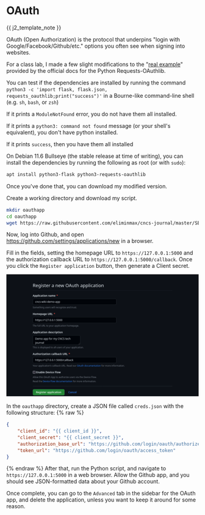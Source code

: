 <!--
SPDX-FileCopyrightText: 2023 - 2024 Eli Array Minkoff

SPDX-License-Identifier: CC-BY-SA-4.0
-->

# OAuth

{{ j2_template_note }}

OAuth (Open Authorization) is the protocol that underpins "login with Google/Facebook/Github/etc." options you often see when signing into websites.

For a class lab, I made a few slight modifications to the "[real example](https://requests-oauthlib.readthedocs.io/en/latest/examples/real_world_example.html#real-example)" provided by the official docs for the Python Requests-OAuthlib.

You can test if the dependencies are installed by running the command `python3 -c 'import flask, flask.json, requests_oauthlib;print("success")'` in a Bourne-like command-line shell (e.g. `sh`, `bash`, or `zsh`)

If it prints a `ModuleNotFound` error, you do not have them all installed.

If it prints a `python3: command not found` message (or your shell's equivalent), you don't have python installed.

If it prints `success`, then you have them all installed

On Debian 11.6 Bullseye (the stable release at time of writing), you can install the dependencies by running the following as root (or with `sudo`):

```sh
apt install python3-flask python3-requests-oauthlib
```

Once you've done that, you can download my modified version.

Create a working directory and download my script.

```sh
mkdir oauthapp
cd oauthapp
wget https://raw.githubusercontent.com/eliminmax/cncs-journal/master/SEC440/oauthlab/webapp.py
```

Now, log into Github, and open https://github.com/settings/applications/new in a browser.

Fill in the fields, setting the homepage URL to `https://127.0.0.1:5000` and the authorization callback URL to `https://127.0.0.1:5000/callback`. Once you click the `Register application` button, then generate a Client secret.

![screenshot of fields filled in](img/OAuth-img1.png)

In the `oauthapp` directory, create a JSON file called `creds.json` with the following structure:
{% raw %}
```json
{
    "client_id": "{{ client_id }}",
    "client_secret": "{{ client_secret }}",
    "authorization_base_url": "https://github.com/login/oauth/authorize",
    "token_url": "https://github.com/login/oauth/access_token"
}
```
{% endraw %}
After that, run the Python script, and navigate to `https://127.0.0.1:5000` in a web browser. Allow the Github app, and you should see JSON-formatted data about your Github account.

Once complete, you can go to the `Advanced` tab in the sidebar for the OAuth app, and delete the application, unless you want to keep it around for some reason.
